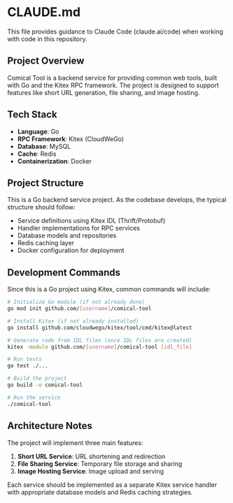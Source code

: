 # CLAUDE.md

This file provides guidance to Claude Code (claude.ai/code) when working with code in this repository.

## Project Overview

Comical Tool is a backend service for providing common web tools, built with Go and the Kitex RPC framework. The project is designed to support features like short URL generation, file sharing, and image hosting.

## Tech Stack

- **Language**: Go
- **RPC Framework**: Kitex (CloudWeGo)
- **Database**: MySQL
- **Cache**: Redis
- **Containerization**: Docker

## Project Structure

This is a Go backend service project. As the codebase develops, the typical structure should follow:
- Service definitions using Kitex IDL (Thrift/Protobuf)
- Handler implementations for RPC services
- Database models and repositories
- Redis caching layer
- Docker configuration for deployment

## Development Commands

Since this is a Go project using Kitex, common commands will include:

```bash
# Initialize Go module (if not already done)
go mod init github.com/[username]/comical-tool

# Install Kitex (if not already installed)
go install github.com/cloudwego/kitex/tool/cmd/kitex@latest

# Generate code from IDL files (once IDL files are created)
kitex -module github.com/[username]/comical-tool [idl_file]

# Run tests
go test ./...

# Build the project
go build -o comical-tool

# Run the service
./comical-tool
```

## Architecture Notes

The project will implement three main features:
1. **Short URL Service**: URL shortening and redirection
2. **File Sharing Service**: Temporary file storage and sharing
3. **Image Hosting Service**: Image upload and serving

Each service should be implemented as a separate Kitex service handler with appropriate database models and Redis caching strategies.
